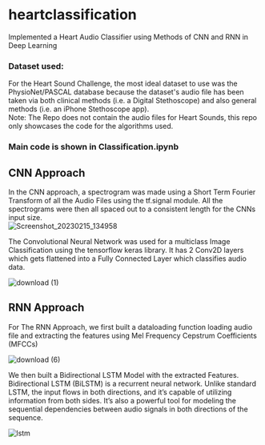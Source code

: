 # heartclassification
Implemented a Heart Audio Classifier using Methods of CNN and RNN in Deep Learning

### Dataset used:
For the Heart Sound Challenge, the most ideal dataset to use was the PhysioNet/PASCAL database because the dataset's audio file has been taken via both clinical methods (i.e. a Digital Stethoscope) and also general methods (i.e. an iPhone Stethoscope app). <br>
Note: The Repo does not contain the audio files for Heart Sounds, this repo only showcases the code for the algorithms used.
<br>
### Main code is shown in Classification.ipynb
## CNN Approach
In the CNN approach, a spectrogram was made using a Short Term Fourier Transform of all the Audio Files using the tf.signal module. All the spectrograms were then all spaced out to a consistent length for the CNNs input size.
<br>
![Screenshot_20230215_134958](https://user-images.githubusercontent.com/63441604/231683532-c4281921-72a0-4385-9ca8-2f62bf06a15c.png)

The Convolutional Neural Network was used for a multiclass Image Classification using the tensorflow keras library. It has 2 Conv2D layers which gets flattened into a Fully Connected Layer which classifies audio data.

![download (1)](https://user-images.githubusercontent.com/63441604/231684155-610d9d91-fd79-4dfc-8f7e-c65ed4ee46ab.png)

## RNN Approach
For The RNN Approach, we first built a dataloading function loading audio file and extracting the features using Mel Frequency Cepstrum Coefficients (MFCCs)

![download (6)](https://user-images.githubusercontent.com/63441604/231684568-7a6d3df8-a82b-4a96-afbc-91402e25fefa.jpeg)

We then built a Bidirectional LSTM Model with the extracted Features. Bidirectional LSTM (BiLSTM) is a recurrent neural network. Unlike standard LSTM, the input flows in both directions, and it’s capable of utilizing information from both sides. It’s also a powerful tool for modeling the sequential dependencies between audio signals in both directions of the sequence.

![lstm](https://user-images.githubusercontent.com/63441604/231684861-fcebb24d-d8db-4489-8a99-743c3d3fe6e5.png)
